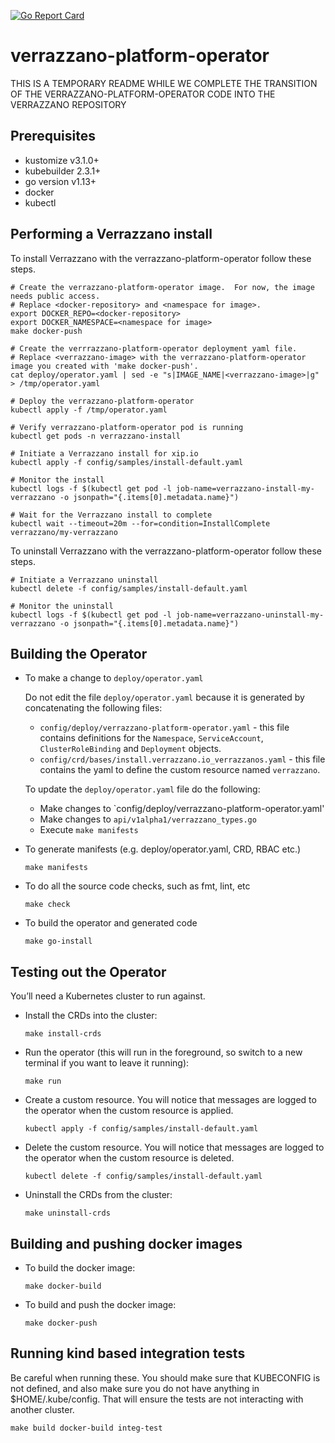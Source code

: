 [![Go Report Card](https://goreportcard.com/badge/github.com/verrazzano/verrazzano)](https://goreportcard.com/report/github.com/verrazzano/verrazzano)

# verrazzano-platform-operator

THIS IS A TEMPORARY README WHILE WE COMPLETE THE TRANSITION OF THE VERRAZZANO-PLATFORM-OPERATOR CODE INTO THE VERRAZZANO REPOSITORY

## Prerequisites
* kustomize v3.1.0+
* kubebuilder 2.3.1+
* go version v1.13+
* docker
* kubectl

## Performing a Verrazzano install

To install Verrazzano with the verrazzano-platform-operator follow these steps.

```
# Create the verrazzano-platform-operator image.  For now, the image needs public access.
# Replace <docker-repository> and <namespace for image>.
export DOCKER_REPO=<docker-repository>
export DOCKER_NAMESPACE=<namespace for image>
make docker-push

# Create the verrrazzano-platform-operator deployment yaml file.
# Replace <verrazzano-image> with the verrazzano-platform-operator image you created with 'make docker-push'.
cat deploy/operator.yaml | sed -e "s|IMAGE_NAME|<verrazzano-image>|g" > /tmp/operator.yaml

# Deploy the verrazzano-platform-operator
kubectl apply -f /tmp/operator.yaml

# Verify verrazzano-platform-operator pod is running
kubectl get pods -n verrazzano-install

# Initiate a Verrazzano install for xip.io
kubectl apply -f config/samples/install-default.yaml

# Monitor the install
kubectl logs -f $(kubectl get pod -l job-name=verrazzano-install-my-verrazzano -o jsonpath="{.items[0].metadata.name}")

# Wait for the Verrazzano install to complete
kubectl wait --timeout=20m --for=condition=InstallComplete verrazzano/my-verrazzano
```

To uninstall Verrazzano with the verrazzano-platform-operator follow these steps.

```
# Initiate a Verrazzano uninstall
kubectl delete -f config/samples/install-default.yaml

# Monitor the uninstall
kubectl logs -f $(kubectl get pod -l job-name=verrazzano-uninstall-my-verrazzano -o jsonpath="{.items[0].metadata.name}")
```

## Building the Operator

* To make a change to `deploy/operator.yaml`

    Do not edit the file `deploy/operator.yaml` because it is generated by concatenating the following files:
    - `config/deploy/verrazzano-platform-operator.yaml` - this file contains definitions for the `Namespace`, `ServiceAccount`, `ClusterRoleBinding` and `Deployment` objects.
    - `config/crd/bases/install.verrazzano.io_verrazzanos.yaml` - this file contains the yaml to define the custom resource named `verrazzano`.
    
   To update the `deploy/operator.yaml` file do the following:
   - Make changes to `config/deploy/verrazzano-platform-operator.yaml'
   - Make changes to `api/v1alpha1/verrazzano_types.go`
   - Execute `make manifests`

* To generate manifests (e.g. deploy/operator.yaml, CRD, RBAC etc.)
    ```
    make manifests
    ```

* To do all the source code checks, such as fmt, lint, etc
    ```
    make check
    ```
  
* To build the operator and generated code 
    ```
    make go-install
    ```
    
## Testing out the Operator

You’ll need a Kubernetes cluster to run against.

* Install the CRDs into the cluster:
    ```
    make install-crds
    ```

* Run the operator (this will run in the foreground, so switch to a new terminal if you want to leave it running):
    ```
    make run
    ```

* Create a custom resource.  You will notice that messages are logged to the operator
when the custom resource is applied. 
    ```
    kubectl apply -f config/samples/install-default.yaml
    ```

* Delete the custom resource.  You will notice that messages are logged to the operator
when the custom resource is deleted.
    ```
    kubectl delete -f config/samples/install-default.yaml
    ```
* Uninstall the CRDs from the cluster:
    ```
    make uninstall-crds
    ```

## Building and pushing docker images

* To build the docker image:
    ```
    make docker-build
    ```
* To build and push the docker image:
    ```
    make docker-push
    ```  
  
## Running kind based integration tests
Be careful when running these. You should make sure that KUBECONFIG is not defined, and
also make sure you do not have anything in $HOME/.kube/config. That will ensure the tests
are not interacting with another cluster.
```
make build docker-build integ-test
```
